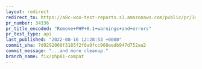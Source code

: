 ```yaml
---
layout: redirect
redirect_to: https://a8c-woo-test-reports.s3.amazonaws.com/public/pr/34336/api/index.html
pr_number: 34336
pr_title_encoded: "Remove+PHP+8.1+warnings+and+errors"
pr_test_type: api
last_published: "2022-08-16 12:28:53 +0000"
commit_sha: 7d9292060f3185f2f0a9fcc968eedb947d752aa2
commit_message: "...and more cleanup."
branch_name: fix/php81-compat
---
```

